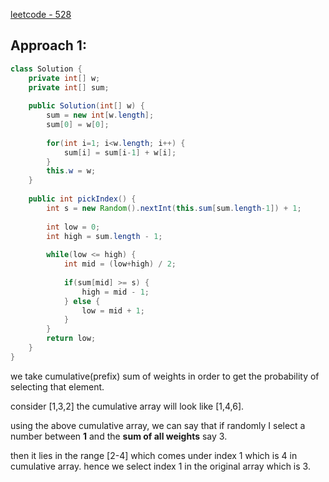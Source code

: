 [leetcode - 528](https://leetcode.com/problems/random-pick-with-weight/)

## Approach 1:

```java
class Solution {
    private int[] w;
    private int[] sum;
    
    public Solution(int[] w) {
        sum = new int[w.length];
        sum[0] = w[0];
        
        for(int i=1; i<w.length; i++) {
            sum[i] = sum[i-1] + w[i];
        }
        this.w = w;
    }
    
    public int pickIndex() {
        int s = new Random().nextInt(this.sum[sum.length-1]) + 1;
        
        int low = 0;
        int high = sum.length - 1;
        
        while(low <= high) {
            int mid = (low+high) / 2;
            
            if(sum[mid] >= s) {
                high = mid - 1;
            } else {
                low = mid + 1;
            }
        }
        return low;
    }
}
```

we take cumulative(prefix) sum of weights in order to get the probability of selecting that element.  

consider [1,3,2] the cumulative array will look like [1,4,6].  

using the above cumulative array, we can say that if randomly I select a number between **1** and the **sum of all weights** say 3.  

then it lies in the range [2-4] which comes under index 1 which is 4 in cumulative array. hence we select index 1 in the original array which is 3.